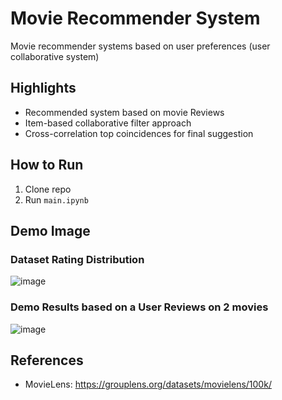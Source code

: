 # Movie Recommender System
Movie recommender systems based on user preferences (user collaborative system)

## Highlights
- Recommended system based on movie Reviews
- Item-based collaborative filter approach
- Cross-correlation top coincidences for final suggestion

## How to Run
1. Clone repo
2. Run `main.ipynb`

## Demo Image

### Dataset Rating Distribution
![image](https://user-images.githubusercontent.com/87340855/219750197-b4135489-e049-445a-86f5-89450a45b6a9.png)

### Demo Results based on a User Reviews on 2 movies
![image](https://user-images.githubusercontent.com/87340855/219750564-88eb43e7-4d51-471e-948c-c29682b7a543.png)

## References
- MovieLens: https://grouplens.org/datasets/movielens/100k/
